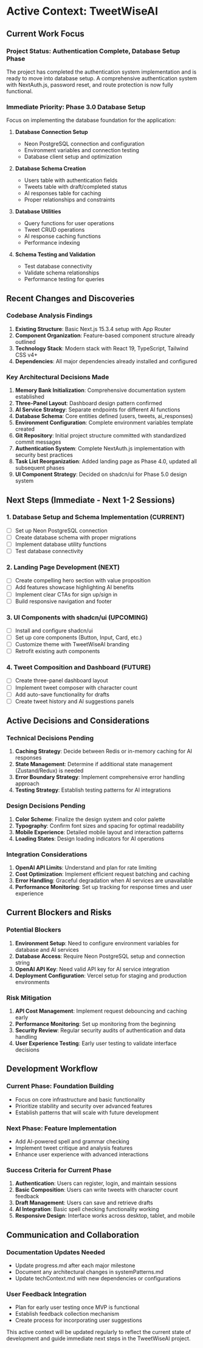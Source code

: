 # Active Context: TweetWiseAI

## Current Work Focus

### Project Status: Authentication Complete, Database Setup Phase
The project has completed the authentication system implementation and is ready to move into database setup. A comprehensive authentication system with NextAuth.js, password reset, and route protection is now fully functional.

### Immediate Priority: Phase 3.0 Database Setup
Focus on implementing the database foundation for the application:

1. **Database Connection Setup**
   - Neon PostgreSQL connection and configuration
   - Environment variables and connection testing
   - Database client setup and optimization

2. **Database Schema Creation**
   - Users table with authentication fields
   - Tweets table with draft/completed status
   - AI responses table for caching
   - Proper relationships and constraints

3. **Database Utilities**
   - Query functions for user operations
   - Tweet CRUD operations
   - AI response caching functions
   - Performance indexing

4. **Schema Testing and Validation**
   - Test database connectivity
   - Validate schema relationships
   - Performance testing for queries

## Recent Changes and Discoveries

### Codebase Analysis Findings
1. **Existing Structure**: Basic Next.js 15.3.4 setup with App Router
2. **Component Organization**: Feature-based component structure already outlined
3. **Technology Stack**: Modern stack with React 19, TypeScript, Tailwind CSS v4+
4. **Dependencies**: All major dependencies already installed and configured

### Key Architectural Decisions Made
1. **Memory Bank Initialization**: Comprehensive documentation system established
2. **Three-Panel Layout**: Dashboard design pattern confirmed
3. **AI Service Strategy**: Separate endpoints for different AI functions
4. **Database Schema**: Core entities defined (users, tweets, ai_responses)
5. **Environment Configuration**: Complete environment variables template created
6. **Git Repository**: Initial project structure committed with standardized commit messages
7. **Authentication System**: Complete NextAuth.js implementation with security best practices
8. **Task List Reorganization**: Added landing page as Phase 4.0, updated all subsequent phases
9. **UI Component Strategy**: Decided on shadcn/ui for Phase 5.0 design system

## Next Steps (Immediate - Next 1-2 Sessions)

### 1. Database Setup and Schema Implementation (CURRENT)
- [ ] Set up Neon PostgreSQL connection
- [ ] Create database schema with proper migrations  
- [ ] Implement database utility functions
- [ ] Test database connectivity

### 2. Landing Page Development (NEXT)
- [ ] Create compelling hero section with value proposition
- [ ] Add features showcase highlighting AI benefits
- [ ] Implement clear CTAs for sign up/sign in
- [ ] Build responsive navigation and footer

### 3. UI Components with shadcn/ui (UPCOMING)
- [ ] Install and configure shadcn/ui
- [ ] Set up core components (Button, Input, Card, etc.)
- [ ] Customize theme with TweetWiseAI branding
- [ ] Retrofit existing auth components

### 4. Tweet Composition and Dashboard (FUTURE)
- [ ] Create three-panel dashboard layout
- [ ] Implement tweet composer with character count
- [ ] Add auto-save functionality for drafts
- [ ] Create tweet history and AI suggestions panels

## Active Decisions and Considerations

### Technical Decisions Pending
1. **Caching Strategy**: Decide between Redis or in-memory caching for AI responses
2. **State Management**: Determine if additional state management (Zustand/Redux) is needed
3. **Error Boundary Strategy**: Implement comprehensive error handling approach
4. **Testing Strategy**: Establish testing patterns for AI integrations

### Design Decisions Pending
1. **Color Scheme**: Finalize the design system and color palette
2. **Typography**: Confirm font sizes and spacing for optimal readability
3. **Mobile Experience**: Detailed mobile layout and interaction patterns
4. **Loading States**: Design loading indicators for AI operations

### Integration Considerations
1. **OpenAI API Limits**: Understand and plan for rate limiting
2. **Cost Optimization**: Implement efficient request batching and caching
3. **Error Handling**: Graceful degradation when AI services are unavailable
4. **Performance Monitoring**: Set up tracking for response times and user experience

## Current Blockers and Risks

### Potential Blockers
1. **Environment Setup**: Need to configure environment variables for database and AI services
2. **Database Access**: Require Neon PostgreSQL setup and connection string
3. **OpenAI API Key**: Need valid API key for AI service integration
4. **Deployment Configuration**: Vercel setup for staging and production environments

### Risk Mitigation
1. **API Cost Management**: Implement request debouncing and caching early
2. **Performance Monitoring**: Set up monitoring from the beginning
3. **Security Review**: Regular security audits of authentication and data handling
4. **User Experience Testing**: Early user testing to validate interface decisions

## Development Workflow

### Current Phase: Foundation Building
- Focus on core infrastructure and basic functionality
- Prioritize stability and security over advanced features
- Establish patterns that will scale with future development

### Next Phase: Feature Implementation
- Add AI-powered spell and grammar checking
- Implement tweet critique and analysis features
- Enhance user experience with advanced interactions

### Success Criteria for Current Phase
1. **Authentication**: Users can register, login, and maintain sessions
2. **Basic Composition**: Users can write tweets with character count feedback
3. **Draft Management**: Users can save and retrieve drafts
4. **AI Integration**: Basic spell checking functionality working
5. **Responsive Design**: Interface works across desktop, tablet, and mobile

## Communication and Collaboration

### Documentation Updates Needed
- Update progress.md after each major milestone
- Document any architectural changes in systemPatterns.md
- Update techContext.md with new dependencies or configurations

### User Feedback Integration
- Plan for early user testing once MVP is functional
- Establish feedback collection mechanism
- Create process for incorporating user suggestions

This active context will be updated regularly to reflect the current state of development and guide immediate next steps in the TweetWiseAI project. 